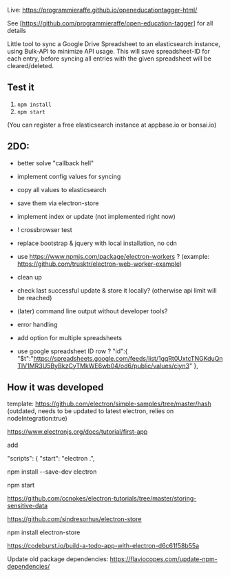 

Live: https://programmieraffe.github.io/openeducationtagger-html/

See [https://github.com/programmieraffe/open-education-tagger] for all details

Little tool to sync a Google Drive Spreadsheet to an elasticsearch instance, using Bulk-API to minimize API usage. This will save spreadsheet-ID for each entry, before syncing all entries with the given spreadsheet will be cleared/deleted.

## Test it

1. `npm install`
2. `npm start`

(You can register a free elasticsearch instance at appbase.io or bonsai.io)

## 2DO:
- better solve "callback hell"
- implement config values for syncing
- copy all values to elasticsearch
- save them via electron-store
- implement index or update (not implemented right now)
- ! crossbrowser test
-  replace bootstrap & jquery with local installation, no cdn
- use https://www.npmjs.com/package/electron-workers ? (example: https://github.com/trusktr/electron-web-worker-example)
- clean up
- check last successful update & store it locally? (otherwise api limit will be reached)

- (later) command line output without developer tools?
- error handling
- add option for multiple spreadsheets
- use google spreadsheet ID row ? "id":{
               "$t":"https://spreadsheets.google.com/feeds/list/1gqRt0UxtcTNGKduQnTlV1MR3U5ByBkzCyTMkWE6wb04/od6/public/values/ciyn3"
            },

## How it was developed

template:
https://github.com/electron/simple-samples/tree/master/hash
(outdated, needs to be updated to latest electron, relies on nodeIntegration:true)

https://www.electronjs.org/docs/tutorial/first-app

add

"scripts": {
  "start": "electron .",


  npm install --save-dev electron


  npm start


  https://github.com/ccnokes/electron-tutorials/tree/master/storing-sensitive-data

  https://github.com/sindresorhus/electron-store

  npm install electron-store

  https://codeburst.io/build-a-todo-app-with-electron-d6c61f58b55a


Update old package dependencies:
https://flaviocopes.com/update-npm-dependencies/
